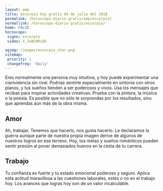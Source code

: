 ```yaml
---
layout: amp
title: escorpio hoy gratis 04 de julio del 2018 
permalink: /horoscopo-diario-gratis/amp/escorpio/
normallink: /horoscopo-diario-gratis/escorpio/
home: FALSE
horoscopo:
 signo: escorpio
 video: 4_IeBCWRiQk

ogimg: /images/escorpio_char.png
sitemap:
 priority: 1
 changefreq: 'daily'
---
```



Eres normalmente una persona muy intuitiva, y hoy puede experimentar una clarividencia sin rival. Podrías sentirte especialmente en sintonía con otros planos, y tus sueños tienden a ser poderosos y vivos. Usa los mensajes que recibas para inspirar actividades creativas. Prueba con la pintura, la música o la poesía. Es posible que no sólo te sorprendas por los resultados, sino que aprendas aún más de la obra misma.

## Amor

Ah, trabajar. Tenemos que hacerlo, nos gusta hacerlo. Le declaramos la guerra aunque parte de nuestra propia imagen derive de algunos de nuestros logros en ese terreno. Hoy, tus metas y sueños románticos pueden sentir presión al poner demasiados huevos en la cesta de tu carrera.

## Trabajo

Tu confianza es fuerte y tu estado emocional poderoso y seguro. Aplica esta actitud maravillosa a las cuestiones laborales, estés o no en el trabajo hoy. Los avances que logras hoy son de un valor incalculable.